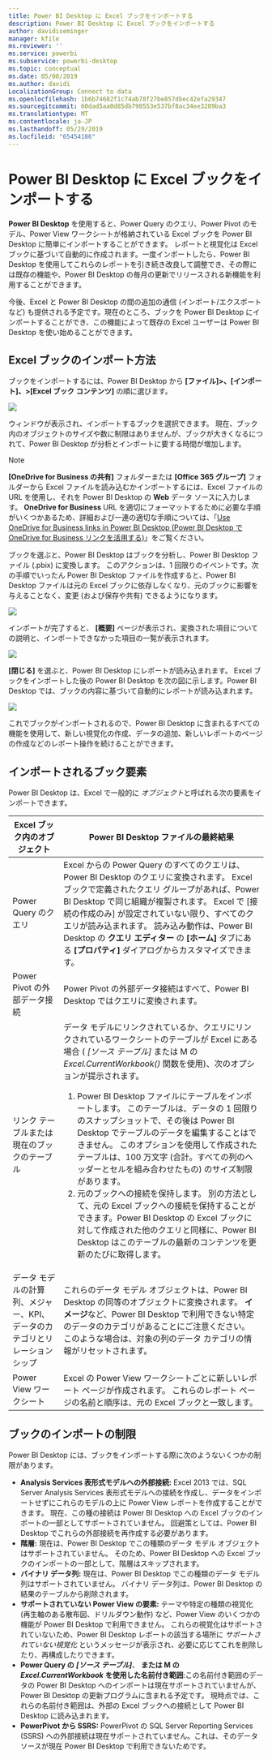```yaml
---
title: Power BI Desktop に Excel ブックをインポートする
description: Power BI Desktop に Excel ブックをインポートする
author: davidiseminger
manager: kfile
ms.reviewer: ''
ms.service: powerbi
ms.subservice: powerbi-desktop
ms.topic: conceptual
ms.date: 05/08/2019
ms.author: davidi
LocalizationGroup: Connect to data
ms.openlocfilehash: 1b6b74682f1c74ab78f27be857dbec42efa29347
ms.sourcegitcommit: 60dad5aa0d85db790553e537bf8ac34ee3289ba3
ms.translationtype: MT
ms.contentlocale: ja-JP
ms.lasthandoff: 05/29/2019
ms.locfileid: "65454186"
---
```

# <a name="import-excel-workbooks-into-power-bi-desktop"></a>Power BI Desktop に Excel ブックをインポートする
**Power BI Desktop** を使用すると、Power Query のクエリ、Power Pivot のモデル、Power View ワークシートが格納されている Excel ブックを Power BI Desktop に簡単にインポートすることができます。 レポートと視覚化は Excel ブックに基づいて自動的に作成されます。一度インポートしたら、Power BI Desktop を使用してこれらのレポートを引き続き改良して調整でき、その際には既存の機能や、Power BI Desktop の毎月の更新でリリースされる新機能を利用することができます。

今後、Excel と Power BI Desktop の間の追加の通信 (インポート/エクスポートなど) も提供される予定です。現在のところ、ブックを Power BI Desktop にインポートすることができ、この機能によって既存の Excel ユーザーは Power BI Desktop を使い始めることができます。

## <a name="how-do-i-import-an-excel-workbook"></a>Excel ブックのインポート方法
ブックをインポートするには、Power BI Desktop から **[ファイル]\>、[インポート]、\>[Excel ブック コンテンツ]** の順に選びます。

![](media/desktop-import-excel-workbooks/importexceltopbi_1.png)

ウィンドウが表示され、インポートするブックを選択できます。 現在、ブック内のオブジェクトのサイズや数に制限はありませんが、ブックが大きくなるにつれて、Power BI Desktop が分析とインポートに要する時間が増加します。

> [!NOTE]
> **[OneDrive for Business の共有]** フォルダーまたは **[Office 365 グループ]** フォルダーから Excel ファイルを読み込むかインポートするには、Excel ファイルの URL を使用し、それを Power BI Desktop の **Web** データ ソースに入力します。 **OneDrive for Business** URL を適切にフォーマットするために必要な手順がいくつかあるため、詳細および一連の適切な手順については、「[Use OneDrive for Business links in Power BI Desktop (Power BI Desktop で OneDrive for Business リンクを活用する)](desktop-use-onedrive-business-links.md)」をご覧ください。
> 
> 

ブックを選ぶと、Power BI Desktop はブックを分析し、Power BI Desktop ファイル (.pbix) に変換します。 このアクションは、1 回限りのイベントです。次の手順でいったん Power BI Desktop ファイルを作成すると、Power BI Desktop ファイルは元の Excel ブックに依存しなくなり、元のブックに影響を与えることなく、変更 (および保存や共有) できるようになります。

![](media/desktop-import-excel-workbooks/importexceltopbi_2.png)

インポートが完了すると、 **[概要]** ページが表示され、変換された項目についての説明と、インポートできなかった項目の一覧が表示されます。

![](media/desktop-import-excel-workbooks/importexceltopbi_3.png)

**[閉じる]** を選ぶと、Power BI Desktop にレポートが読み込まれます。 Excel ブックをインポートした後の Power BI Desktop を次の図に示します。Power BI Desktop では、ブックの内容に基づいて自動的にレポートが読み込まれます。

![](media/desktop-import-excel-workbooks/importexceltopbi_4.png)

これでブックがインポートされるので、Power BI Desktop に含まれるすべての機能を使用して、新しい視覚化の作成、データの追加、新しいレポートのページの作成などのレポート操作を続けることができます。

## <a name="which-workbook-elements-are-imported"></a>インポートされるブック要素
Power BI Desktop は、Excel で一般的に *オブジェクト*と呼ばれる次の要素をインポートできます。

| Excel ブック内のオブジェクト | Power BI Desktop ファイルの最終結果 |
| --- | --- |
| Power Query のクエリ |Excel からの Power Query のすべてのクエリは、Power BI Desktop のクエリに変換されます。 Excel ブックで定義されたクエリ グループがあれば、Power BI Desktop で同じ組織が複製されます。 Excel で [接続の作成のみ] が設定されていない限り、すべてのクエリが読み込まれます。 読み込み動作は、Power BI Desktop の **クエリ エディター** の **[ホーム]** タブにある **[プロパティ]** ダイアログからカスタマイズできます。 |
| Power Pivot の外部データ接続 |Power Pivot の外部データ接続はすべて、Power BI Desktop ではクエリに変換されます。 |
| リンク テーブルまたは現在のブックのテーブル |データ モデルにリンクされているか、クエリにリンクされているワークシートのテーブルが Excel にある場合 ( *[ソース テーブル]* または M の *Excel.CurrentWorkbook()* 関数を使用)、次のオプションが提示されます。 <ol><li>Power BI Desktop ファイルにテーブルをインポートします。 このテーブルは、データの 1 回限りのスナップショットで、その後は Power BI Desktop でテーブルのデータを編集することはできません。 このオプションを使用して作成されたテーブルは、100 万文字 (合計。すべての列のヘッダーとセルを組み合わせたもの) のサイズ制限があります。</li><li>元のブックへの接続を保持します。 別の方法として、元の Excel ブックへの接続を保持することができます。Power BI Desktop の Excel ブックに対して作成された他のクエリと同様に、Power BI Desktop はこのテーブルの最新のコンテンツを更新のたびに取得します。</li></ul> |
| データ モデルの計算列、メジャー、KPI、データのカテゴリとリレーションシップ |これらのデータ モデル オブジェクトは、Power BI Desktop の同等のオブジェクトに変換されます。 **イメージ**など、Power BI Desktop で利用できない特定のデータのカテゴリがあることにご注意ください。 このような場合は、対象の列のデータ カテゴリの情報がリセットされます。 |
| Power View ワークシート |Excel の Power View ワークシートごとに新しいレポート ページが作成されます。 これらのレポート ページの名前と順序は、元の Excel ブックと一致します。 |

## <a name="are-there-any-limitations-to-importing-a-workbook"></a>ブックのインポートの制限
Power BI Desktop には、ブックをインポートする際に次のようないくつかの制限があります。

* **Analysis Services 表形式モデルへの外部接続:** Excel 2013 では、SQL Server Analysis Services 表形式モデルへの接続を作成し、データをインポートせずにこれらのモデルの上に Power View レポートを作成することができます。 現在、この種の接続は Power BI Desktop への Excel ブックのインポートの一部としてサポートされていません。 回避策としては、Power BI Desktop でこれらの外部接続を再作成する必要があります。
* **階層:** 現在は、Power BI Desktop でこの種類のデータ モデル オブジェクトはサポートされていません。 そのため、Power BI Desktop への Excel ブックのインポートの一部として、階層はスキップされます。
* **バイナリ データ列:** 現在は、Power BI Desktop でこの種類のデータ モデル列はサポートされていません。 バイナリ データ列は、Power BI Desktop の結果のテーブルから削除されます。
* **サポートされていない Power View の要素:** テーマや特定の種類の視覚化 (再生軸のある散布図、ドリルダウン動作) など、Power View のいくつかの機能が Power BI Desktop で利用できません。 これらの視覚化はサポートされていないため、Power BI Desktop レポートの該当する場所に *サポートされていない視覚化* というメッセージが表示され、必要に応じてこれを削除したり、再構成したりできます。
* **Power Query の** ***[ソース テーブル]***、 **または M の**  ***Excel.CurrentWorkbook*** **を使用した名前付き範囲**:この名前付き範囲のデータの Power BI Desktop へのインポートは現在サポートされていませんが、Power BI Desktop の更新プログラムに含まれる予定です。 現時点では、これらの名前付き範囲は、外部の Excel ブックへの接続として Power BI Desktop に読み込まれます。
* **PowerPivot から SSRS:** PowerPivot の SQL Server Reporting Services (SSRS) への外部接続は現在サポートされていません。これは、そのデータ ソースが現在 Power BI Desktop で利用できないためです。


